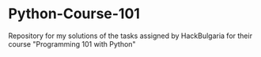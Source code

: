 # Python-Course-101
Repository for my solutions of the tasks assigned by HackBulgaria for their course "Programming 101 with Python"
